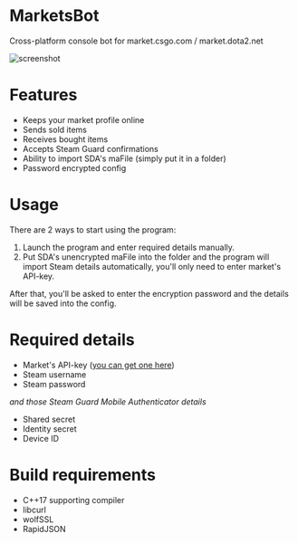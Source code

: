 # MarketsBot
Cross-platform console bot for market.csgo.com / market.dota2.net

![screenshot](screenshot.png)

# Features
* Keeps your market profile online
* Sends sold items
* Receives bought items
* Accepts Steam Guard confirmations
* Ability to import SDA's maFile (simply put it in a folder)
* Password encrypted config

# Usage
There are 2 ways to start using the program:
1. Launch the program and enter required details manually.
2. Put SDA's unencrypted maFile into the folder and the program will import Steam details automatically, you'll only need to enter market's API-key.

After that, you'll be asked to enter the encryption password and the details will be saved into the config.

# Required details
* Market's API-key ([you can get one here](https://market.csgo.com/docs-v2))
* Steam username
* Steam password

*and those Steam Guard Mobile Authenticator details*
* Shared secret
* Identity secret
* Device ID

# Build requirements
* C++17 supporting compiler
* libcurl
* wolfSSL
* RapidJSON
